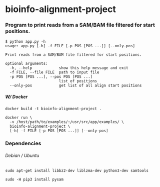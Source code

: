 # bioinfo-alignment-project
### Program to print reads from a SAM/BAM file filtered for start positions.

```
$ python app.py -h
usage: app.py [-h] -f FILE [-p POS [POS ...]] [--only-pos]

Print reads from a SAM/BAM file filtered for start positions.

optional arguments:
  -h, --help            show this help message and exit
  -f FILE, --file FILE  path to input file
  -p POS [POS ...], --pos POS [POS ...]
                        list of positions
  --only-pos            get list of all align start positions
```

##### W/ Docker 
```
docker build -t bioinfo-alignment-project .
```
```
docker run \
  -v /host/path/to/examples/:/usr/src/app/examples/ \
  bioinfo-alignment-project \
  [-h] -f FILE [-p POS [POS ...]] [--only-pos]
```

### Dependencies
###### Debian / Ubuntu
```
sudo apt-get install libbz2-dev liblzma-dev python3-dev samtools
```
```
sudo -H pip3 install pysam
```